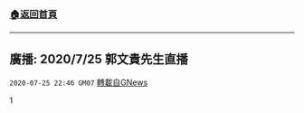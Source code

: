 ###  [:house:返回首頁](https://github.com/ourhimalayas/txt)
---

## 廣播: 2020/7/25 郭文貴先生直播
`2020-07-25 22:46 GM07` [轉載自GNews](https://gnews.org/zh-hant/276256/)

1
